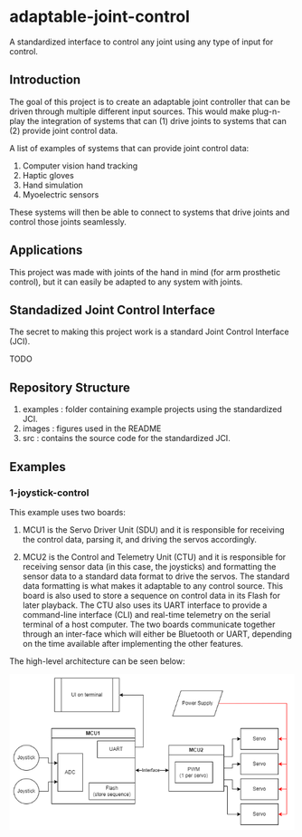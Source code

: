 # adaptable-joint-control
A standardized interface to control any joint using any type of input for control.

## Introduction

The goal of this project is to create an adaptable joint controller that can be driven through multiple different input sources. This would make plug-n-play the integration of systems that can (1) drive joints to systems that can (2) provide joint control data. 

A list of examples of systems that can provide joint control data:
1. Computer vision hand tracking
2. Haptic gloves
3. Hand simulation
4. Myoelectric sensors

These systems will then be able to connect to systems that drive joints and control those joints seamlessly.

## Applications

This project was made with joints of the hand in mind (for arm prosthetic control), but it can easily be adapted to any system with joints.


## Standadized Joint Control Interface

The secret to making this project work is a standard Joint Control Interface (JCI).

TODO



## Repository Structure

1. examples : folder containing example projects using the standardized JCI.
2. images : figures used in the README
3. src : contains the source code for the standardized JCI.


## Examples

### 1-joystick-control

This example uses two boards:

1. MCU1 is the Servo Driver Unit (SDU) and it is responsible for receiving the control data, parsing it, and driving the servos accordingly.

2. MCU2 is the Control and Telemetry Unit (CTU) and it is responsible for receiving sensor data (in this case, the joysticks) and formatting the sensor data to a standard data format to drive the servos. The standard data formatting is what makes it adaptable to any control source. This board is also used to store a sequence on control data in its Flash for later playback. The CTU also uses its UART interface to provide a command-line interface (CLI) and real-time telemetry on the serial terminal of a host computer.
The two boards communicate together through an inter-face which will either be Bluetooth or UART, depending on the time available after implementing the other features.

The high-level architecture can be seen below:

![joystick-control-arch](images/joystick-control.png)